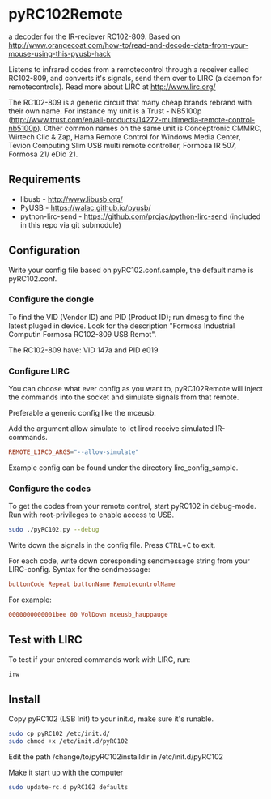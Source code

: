 # pyRC102Remote
a decoder for the IR-reciever RC102-809.
Based on http://www.orangecoat.com/how-to/read-and-decode-data-from-your-mouse-using-this-pyusb-hack

Listens to infrared codes from a remotecontrol through a receiver called RC102-809, and converts it's signals, send them over to LIRC (a daemon for remotecontrols). Read more about LIRC at http://www.lirc.org/

The RC102-809 is a generic circuit that many cheap brands rebrand with their own name. For instance my unit is a Trust - NB5100p (http://www.trust.com/en/all-products/14272-multimedia-remote-control-nb5100p).
Other common names on the same unit is Conceptronic CMMRC, Wirtech Clic & Zap, Hama Remote Control for Windows Media Center, Tevion Computing Slim USB multi remote controller, Formosa IR 507, Formosa 21/ eDio 21.

## Requirements
* libusb - http://www.libusb.org/
* PyUSB - https://walac.github.io/pyusb/
* python-lirc-send - https://github.com/prcjac/python-lirc-send (included in this repo via git submodule)

## Configuration
Write your config file based on pyRC102.conf.sample, the default name is pyRC102.conf.

### Configure the dongle
To find the VID (Vendor ID) and PID (Product ID); run dmesg to find the latest pluged in device. Look for the description "Formosa Industrial Computin Formosa RC102-809 USB Remot".

The RC102-809 have:
VID 147a and PID e019

### Configure LIRC
You can choose what ever config as you want to, pyRC102Remote will inject the commands into the socket and simulate signals from that remote.

Preferable a generic config like the mceusb.

Add the argument allow simulate to let lircd receive simulated IR-commands.
```conf
REMOTE_LIRCD_ARGS="--allow-simulate"
```
Example config can be found under the directory lirc_config_sample.

### Configure the codes
To get the codes from your remote control, start pyRC102 in debug-mode.
Run with root-privileges to enable access to USB.
```bash
sudo ./pyRC102.py --debug
```
Write down the signals in the config file.
Press <kbd>CTRL</kbd>+<kbd>C</kbd> to exit.

For each code, write down coresponding sendmessage string from your LIRC-config.
Syntax for the sendmessage:
```conf
buttonCode Repeat buttonName RemotecontrolName
```
For example:
```conf
0000000000001bee 00 VolDown mceusb_hauppauge
```
## Test with LIRC
To test if your entered commands work with LIRC, run:
```bash
irw
```

## Install
Copy pyRC102 (LSB Init) to your init.d, make sure it's runable.
```bash
sudo cp pyRC102 /etc/init.d/
sudo chmod +x /etc/init.d/pyRC102
```

Edit the path /change/to/pyRC102installdir in /etc/init.d/pyRC102

Make it start up with the computer
```bash
sudo update-rc.d pyRC102 defaults
```

